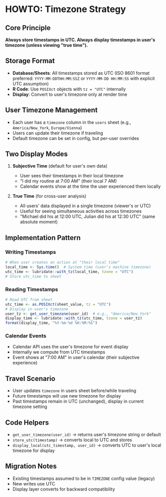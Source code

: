 # HOWTO: Timezone Strategy

## Core Principle
**Always store timestamps in UTC. Always display timestamps in user's timezone (unless viewing "true time").**

## Storage Format
- **Database/Sheets**: All timestamps stored as UTC (ISO 8601 format preferred: `YYYY-MM-DDTHH:MM:SSZ` or `YYYY-MM-DD HH:MM:SS` with explicit UTC assumption)
- **R Code**: Use `POSIXct` objects with `tz = "UTC"` internally
- **Display**: Convert to user's timezone only at render time

## User Timezone Management
- Each user has a `timezone` column in the `users` sheet (e.g., `America/New_York`, `Europe/Vienna`)
- Users can update their timezone if traveling
- Default timezone can be set in config, but per-user overrides

## Two Display Modes
1. **Subjective Time** (default for user's own data)
   - User sees their timestamps in their local timezone
   - "I did my routine at 7:00 AM" (their local 7 AM)
   - Calendar events show at the time the user experienced them locally

2. **True Time** (for cross-user analysis)
   - All users' data displayed in a single timezone (viewer's or UTC)
   - Useful for seeing simultaneous activities across timezones
   - "Michael did his at 12:00 UTC, Julian did his at 12:30 UTC" (same absolute moment)

## Implementation Pattern

### Writing Timestamps
```r
# When user creates an action at "their local time"
local_time <- Sys.time()  # System time (user's machine timezone)
utc_time <- lubridate::with_tz(local_time, tzone = "UTC")
# Store utc_time to sheet
```

### Reading Timestamps
```r
# Read UTC from sheet
utc_time <- as.POSIXct(sheet_value, tz = "UTC")
# Display in user's timezone
user_tz <- get_user_timezone(user_id)  # e.g., "America/New_York"
display_time <- lubridate::with_tz(utc_time, tzone = user_tz)
format(display_time, "%Y-%m-%d %H:%M:%S")
```

### Calendar Events
- Calendar API uses the user's timezone for event display
- Internally we compute from UTC timestamps
- Event shows at "7:00 AM" in user's calendar (their subjective experience)

## Travel Scenario
- User updates `timezone` in users sheet before/while traveling
- Future timestamps will use new timezone for display
- Past timestamps remain in UTC (unchanged), display in current timezone setting

## Code Helpers
- `get_user_timezone(user_id)` → returns user's timezone string or default
- `store_utc(timestamp)` → converts local to UTC and stores
- `display_local(utc_timestamp, user_id)` → converts UTC to user's local timezone for display

## Migration Notes
- Existing timestamps assumed to be in `TIMEZONE` config value (legacy)
- New writes use UTC
- Display layer converts for backward compatibility

